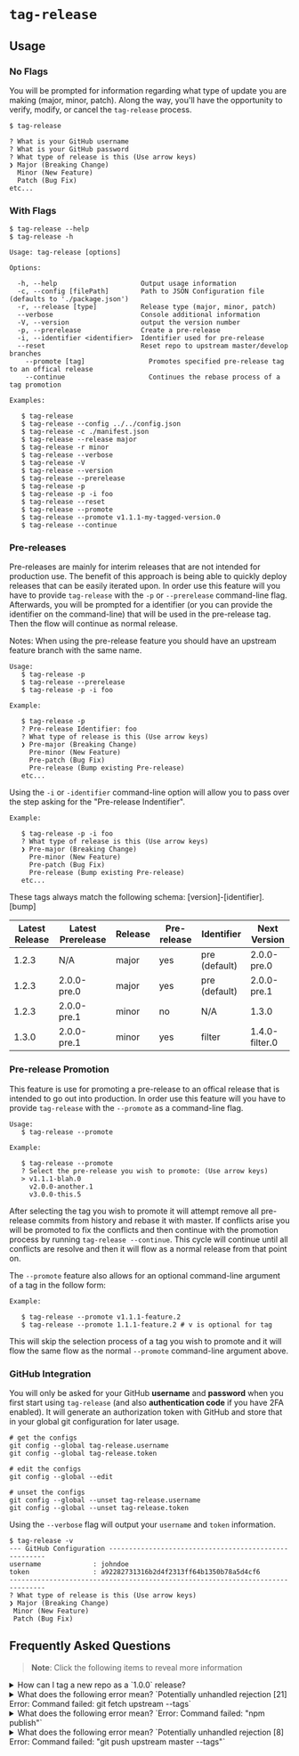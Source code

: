 # `tag-release`

## Usage

### No Flags

You will be prompted for information regarding what type of update you are
making (major, minor, patch). Along the way, you'll have the opportunity to
verify, modify, or cancel the `tag-release` process.

```
$ tag-release

? What is your GitHub username
? What is your GitHub password
? What type of release is this (Use arrow keys)
❯ Major (Breaking Change)
  Minor (New Feature)
  Patch (Bug Fix)
etc...
```

### With Flags

```
$ tag-release --help
$ tag-release -h

Usage: tag-release [options]

Options:

  -h, --help                     Output usage information
  -c, --config [filePath]        Path to JSON Configuration file (defaults to './package.json')
  -r, --release [type]           Release type (major, minor, patch)
  --verbose                      Console additional information
  -V, --version                  output the version number
  -p, --prerelease               Create a pre-release
  -i, --identifier <identifier>  Identifier used for pre-release
  --reset                        Reset repo to upstream master/develop branches
	--promote [tag]                Promotes specified pre-release tag to an offical release
	--continue                     Continues the rebase process of a tag promotion

Examples:

   $ tag-release
   $ tag-release --config ../../config.json
   $ tag-release -c ./manifest.json
   $ tag-release --release major
   $ tag-release -r minor
   $ tag-release --verbose
   $ tag-release -V
   $ tag-release --version
   $ tag-release --prerelease
   $ tag-release -p
   $ tag-release -p -i foo
   $ tag-release --reset
   $ tag-release --promote
   $ tag-release --promote v1.1.1-my-tagged-version.0
   $ tag-release --continue
```

### Pre-releases

Pre-releases are mainly for interim releases that are not intended for production use.
The benefit of this approach is being able to quickly deploy releases that can be easily
iterated upon. In order use this feature will you have to provide `tag-release` with the
`-p` or `--prerelease` command-line flag. Afterwards, you will be prompted for a identifier
(or you can provide the identifier on the command-line) that will be used in the pre-release tag.
Then the flow will continue as normal release.

Notes: When using the pre-release feature you should have an upstream feature branch with the same name.

```
Usage:
   $ tag-release -p
   $ tag-release --prerelease
   $ tag-release -p -i foo

Example:

   $ tag-release -p
   ? Pre-release Identifier: foo
   ? What type of release is this (Use arrow keys)
   ❯ Pre-major (Breaking Change)
     Pre-minor (New Feature)
     Pre-patch (Bug Fix)
     Pre-release (Bump existing Pre-release)
   etc...
```

Using the `-i` or `-identifier` command-line option will allow you to pass over the step
asking for the "Pre-release Indentifier".

```
Example:

   $ tag-release -p -i foo
   ? What type of release is this (Use arrow keys)
   ❯ Pre-major (Breaking Change)
     Pre-minor (New Feature)
     Pre-patch (Bug Fix)
     Pre-release (Bump existing Pre-release)
   etc...
```

These tags always match the following schema: [version]-[identifier].[bump]

| Latest Release | Latest Prerelease | Release | Pre-release   | Identifier    | Next Version   |
|----------------|-------------------|---------|---------------|---------------|----------------|
| 1.2.3          | N/A               | major   | yes           | pre (default) | 2.0.0-pre.0    |
| 1.2.3          | 2.0.0-pre.0       | major   | yes           | pre (default) | 2.0.0-pre.1    |
| 1.2.3          | 2.0.0-pre.1       | minor   | no            | N/A           | 1.3.0          |
| 1.3.0          | 2.0.0-pre.1       | minor   | yes           | filter        | 1.4.0-filter.0 |

### Pre-release Promotion

This feature is use for promoting a pre-release to an offical release that is intended to go out
into production. In order use this feature will you have to provide `tag-release` with the
`--promote` as a command-line flag.

```
Usage:
   $ tag-release --promote

Example:

   $ tag-release --promote
   ? Select the pre-release you wish to promote: (Use arrow keys)
   > v1.1.1-blah.0
     v2.0.0-another.1
     v3.0.0-this.5
```

After selecting the tag you wish to promote it will attempt remove all pre-release commits from history
and rebase it with master. If conflicts arise you will be promoted to fix the conflicts and then continue
with the promotion process by running `tag-release --continue`. This cycle will continue until all conflicts
are resolve and then it will flow as a normal release from that point on.

The `--promote` feature also allows for an optional command-line argument of a tag in the follow form:

```
Example:

   $ tag-release --promote v1.1.1-feature.2
   $ tag-release --promote 1.1.1-feature.2 # v is optional for tag
```

This will skip the selection process of a tag you wish to promote and it will flow the same flow as the
normal `--promote` command-line argument above.

### GitHub Integration

You will only be asked for your GitHub **username** and **password** when you first
start using `tag-release` (and also **authentication code** if you have 2FA
enabled). It will generate an authorization token with GitHub and store that in
your global git configuration for later usage.

```
# get the configs
git config --global tag-release.username
git config --global tag-release.token

# edit the configs
git config --global --edit

# unset the configs
git config --global --unset tag-release.username
git config --global --unset tag-release.token
```

Using the `--verbose` flag will output your `username` and `token`
information.

```
$ tag-release -v
--- GitHub Configuration ------------------------------------------------------
username             : johndoe
token                : a92282731316b2d4f2313ff64b1350b78a5d4cf6
-------------------------------------------------------------------------------
? What type of release is this (Use arrow keys)
❯ Major (Breaking Change)
 Minor (New Feature)
 Patch (Bug Fix)
```

## Frequently Asked Questions

> **Note**: Click the following items to reveal more information

<details>
	<summary>How can I tag a new repo as a `1.0.0` release?</summary>
	If your `package.json` version is already set to `1.0.0` tag-release will try to bump that version to either `2.0.0` (major), `1.1.0` (minor), or `1.0.1` (patch) depending on the option you choose. If you want to publish a `1.0.0` tag for your first release you'll need to update your `package.json` version to something smaller (`0.1.0` for example).
</details>

<details>
	<summary>What does the following error mean? `Potentially unhandled rejection [21] Error: Command failed: git fetch upstream --tags`</summary>
	You don't have an `upstream` set for your repository. You can add an upstream
	with the following command `git remote add upstream https://github.com/[upstream-owner]/[repo-name].git`
</details>

<details>
	<summary>What does the following error mean? `Error: Command failed: "npm publish"`</summary>
	You may have not authenticated with npm on your machine yet. You can do so
	with the following command `npm adduser`.
</details>

<details>
	<summary>What does the following error mean? `Potentially unhandled rejection [8] Error: Command failed: "git push upstream master --tags"`</summary>
	If you have GitHub Two Factor Authentication enabled and you are prompted for
	your password when `tag-release` tries to push code then you'll need to use
	your GitHub `token` as your password. If you use the `--verbose` flag when
	running `tag-release` it'll log your token to the console.
</details>

